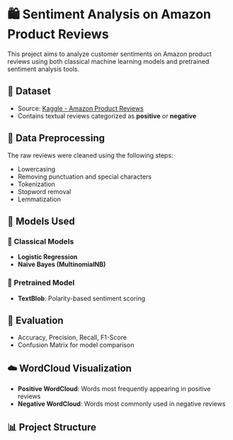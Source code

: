 # 🛍️ Sentiment Analysis on Amazon Product Reviews

This project aims to analyze customer sentiments on Amazon product reviews using both classical machine learning models and pretrained sentiment analysis tools.

## 📂 Dataset

- Source: [Kaggle - Amazon Product Reviews](https://www.kaggle.com/datasets)
- Contains textual reviews categorized as **positive** or **negative**

## 🧹 Data Preprocessing

The raw reviews were cleaned using the following steps:
- Lowercasing
- Removing punctuation and special characters
- Tokenization
- Stopword removal
- Lemmatization

## 🧠 Models Used

### 🔸 Classical Models
- **Logistic Regression**
- **Naive Bayes (MultinomialNB)**

### 🔹 Pretrained Model
- **TextBlob**: Polarity-based sentiment scoring

## 🧪 Evaluation

- Accuracy, Precision, Recall, F1-Score
- Confusion Matrix for model comparison

## ☁️ WordCloud Visualization

- **Positive WordCloud**: Words most frequently appearing in positive reviews
- **Negative WordCloud**: Words most commonly used in negative reviews

## 📊 Project Structure

